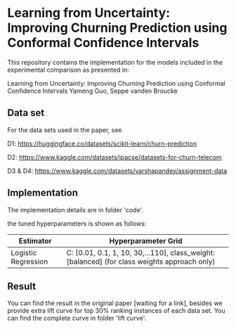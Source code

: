 # Learning from Uncertainty: Improving Churning Prediction using Conformal Confidence Intervals


This repository contains the implementation for the models included in the experimental comparison as presented in:

Learning from Uncertainty: Improving Churning Prediction using Conformal Confidence Intervals Yameng Guo, Seppe vanden Broucke

## Data set 

For the data sets used in the paper, see

D1: https://huggingface.co/datasets/scikit-learn/churn-prediction

D2: https://www.kaggle.com/datasets/jpacse/datasets-for-churn-telecom

D3 & D4: https://www.kaggle.com/datasets/varshapandey/assignment-data 

## Implementation 
The implementation details are in folder 'code'.

the tuned hyperparameters is shown as follows:

| Estimator |  Hyperparameter Grid |
| --- | --- |
| Logistic Regression  |  C: [0.01, 0.1, 1, 10, 30,...110], class_weight: [balanced] (for class weights approach only)  |

## Result
You can find the result in the original paper [waiting for a link], besides we provide extra lift curve for top 30% ranking instances of each data set. You can find the complete curve in folder 'lift curve'.

